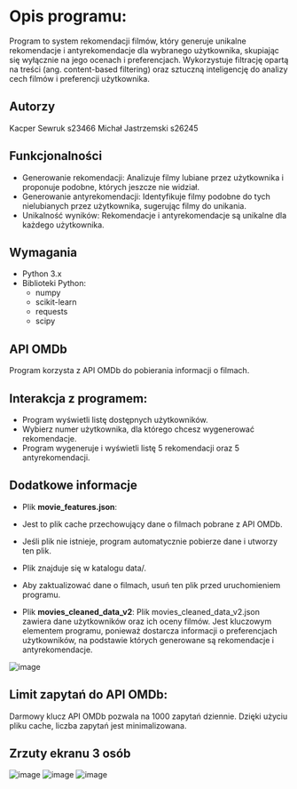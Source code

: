 # Opis programu:

Program to system rekomendacji filmów, który generuje unikalne rekomendacje i antyrekomendacje dla wybranego użytkownika, skupiając się wyłącznie na jego ocenach i preferencjach. Wykorzystuje filtrację opartą na treści (ang. content-based filtering) oraz sztuczną inteligencję do analizy cech filmów i preferencji użytkownika.

## Autorzy
Kacper Sewruk s23466
Michał Jastrzemski s26245

## Funkcjonalności
- Generowanie rekomendacji: Analizuje filmy lubiane przez użytkownika i proponuje podobne, których jeszcze nie widział.
- Generowanie antyrekomendacji: Identyfikuje filmy podobne do tych nielubianych przez użytkownika, sugerując filmy do unikania.
- Unikalność wyników: Rekomendacje i antyrekomendacje są unikalne dla każdego użytkownika.

## Wymagania

- Python 3.x
- Biblioteki Python:
  - numpy
  - scikit-learn
  - requests
  - scipy


## API OMDb

Program korzysta z API OMDb do pobierania informacji o filmach.


## Interakcja z programem:

- Program wyświetli listę dostępnych użytkowników.
- Wybierz numer użytkownika, dla którego chcesz wygenerować rekomendacje.
- Program wygeneruje i wyświetli listę 5 rekomendacji oraz 5 antyrekomendacji.

## Dodatkowe informacje

- Plik **movie_features.json**:

- Jest to plik cache przechowujący dane o filmach pobrane z API OMDb.
- Jeśli plik nie istnieje, program automatycznie pobierze dane i utworzy ten plik.
- Plik znajduje się w katalogu data/.
- Aby zaktualizować dane o filmach, usuń ten plik przed uruchomieniem programu.

- Plik **movies_cleaned_data_v2**:
Plik movies_cleaned_data_v2.json zawiera dane użytkowników oraz ich oceny filmów. Jest kluczowym elementem programu, ponieważ dostarcza informacji o preferencjach użytkowników, na podstawie których generowane są rekomendacje i antyrekomendacje.

![image](https://github.com/user-attachments/assets/c0912549-3d7b-47a8-8ae8-9b371d3db538)



## Limit zapytań do API OMDb:

Darmowy klucz API OMDb pozwala na 1000 zapytań dziennie.
Dzięki użyciu pliku cache, liczba zapytań jest minimalizowana.


## Zrzuty ekranu 3 osób

![image](https://github.com/user-attachments/assets/24592edb-0625-432b-b5a2-75d8c8236818)
![image](https://github.com/user-attachments/assets/8da8a519-3ca2-4e87-aeaf-bb3fee031843)
![image](https://github.com/user-attachments/assets/76ebf610-3a04-4a10-92c0-997974ad3af8)




